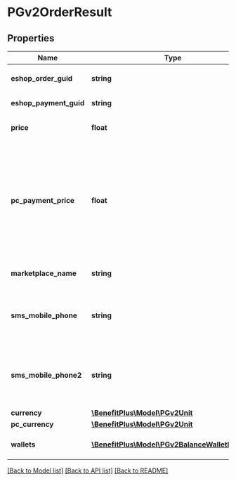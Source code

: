 # PGv2OrderResult

## Properties
Name | Type | Description | Notes
------------ | ------------- | ------------- | -------------
**eshop_order_guid** | **string** | Jedinečný GUID založené objednávky. | 
**eshop_payment_guid** | **string** | Jedinečný GUID pokusu o platbu. | 
**price** | **float** | Celková částka platby, přejato z objednávky. | 
**pc_payment_price** | **float** | Velikost potřebného doplatku privátní kartou. Null &#x3D; 0. Vrací se pouze tehdy, bude-li třeba provést doplatek privátní kartou. Pokud probíhá platba (výběr z účtu), hodnota bude záporná. | [optional] 
**marketplace_name** | **string** | Název obchodního místa (eshopu). | 
**sms_mobile_phone** | **string** | Číslo telefonu, na který byla poslána SMS. Číslo je uvedeno ve formátu +420******123 | [optional] 
**sms_mobile_phone2** | **string** | Číslo druhého telefonu, na který byla poslána SMS. Číslo je uvedeno ve formátu +420******123 | [optional] 
**currency** | [**\BenefitPlus\Model\PGv2Unit**](PGv2Unit.md) |  | 
**pc_currency** | [**\BenefitPlus\Model\PGv2Unit**](PGv2Unit.md) |  | [optional] 
**wallets** | [**\BenefitPlus\Model\PGv2BalanceWalletResult[]**](PGv2BalanceWalletResult.md) | List rozpadu plateb na peněženky. | [optional] 

[[Back to Model list]](../../README.md#documentation-for-models) [[Back to API list]](../../README.md#documentation-for-api-endpoints) [[Back to README]](../../README.md)

